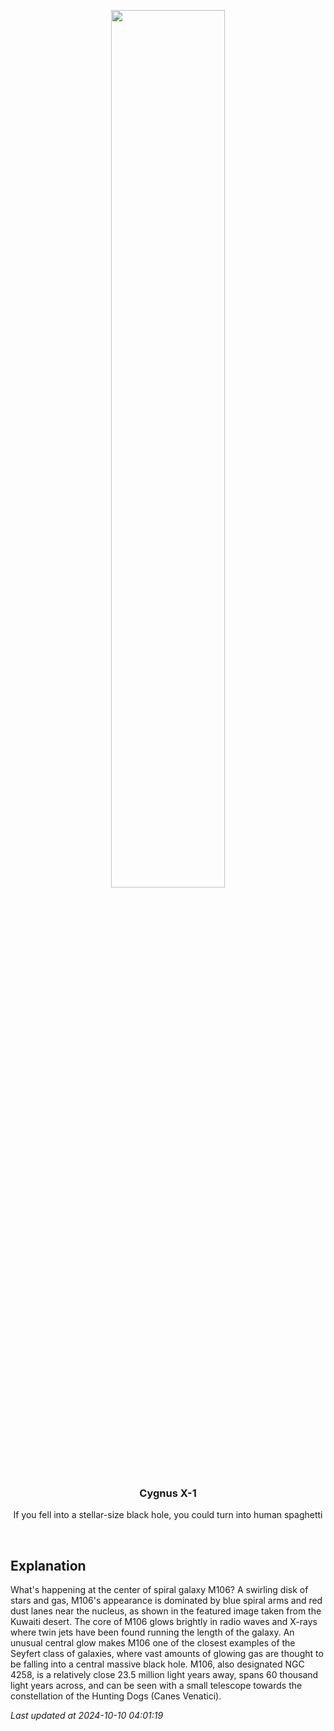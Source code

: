 <p align='center'>
    <img src='https://apod.nasa.gov/apod/image/2410/M106_Obaidly_960.jpg' width='60%' />
    <h3 align="center">Cygnus X-1</h3>
    <p align="center">If you fell into a stellar-size black hole, you could turn into human spaghetti</p>
</p>
<br/>

Explanation
--
What's happening at the center of spiral galaxy M106? A swirling disk of stars and gas, M106's appearance is dominated by blue spiral arms and red  dust lanes near the nucleus, as shown in the featured image taken from the Kuwaiti desert.  The core of M106 glows brightly in radio waves and X-rays where twin jets have been found running the length of the galaxy.  An unusual central glow makes M106 one of the closest examples of the Seyfert class of galaxies, where vast amounts of glowing gas are thought to be falling into a central massive black hole.  M106, also designated NGC 4258, is a relatively close 23.5 million light years away, spans 60 thousand light years across, and can be seen with a small telescope towards the constellation of the Hunting Dogs (Canes Venatici).


*Last updated at 2024-10-10 04:01:19*
